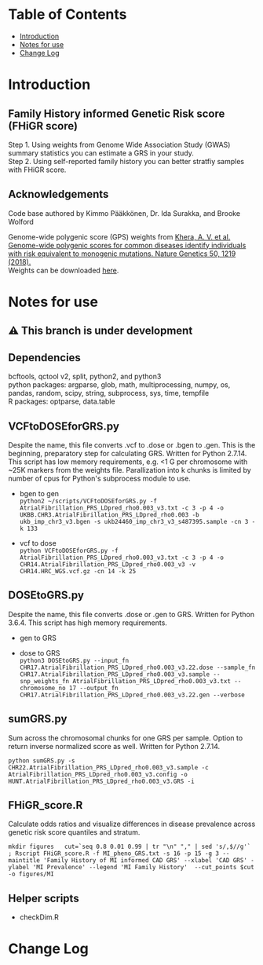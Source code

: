 Table of Contents
=================

   * [Introduction](#introduction)
   * [Notes for use](#notes-for-use)
   * [Change Log](#change-log)


# Introduction

## Family History informed Genetic Risk score (FHiGR score)


Step 1. Using weights from Genome Wide Association Study (GWAS) summary statistics you can estimate a GRS in your study.  
Step 2. Using self-reported family history you can better stratfiy samples with FHiGR score.  

## Acknowledgements
Code base authored by Kimmo Pääkkönen, Dr. Ida Surakka, and Brooke Wolford

Genome-wide polygenic score (GPS) weights from [Khera, A. V. et al. Genome-wide polygenic scores for common diseases identify individuals with risk equivalent to monogenic mutations. Nature Genetics 50, 1219 (2018).](https://doi.org/10.1038/s41588-018-0183-z)   
Weights can be downloaded [here](http://www.broadcvdi.org/informational/data).

# Notes for use

## :warning: This branch is under development

## Dependencies 
bcftools, qctool v2, split, python2, and python3  
python packages: argparse, glob, math, multiprocessing, numpy, os, pandas, random, scipy, string, subprocess, sys, time, tempfile  
R packages: optparse, data.table  

## VCFtoDOSEforGRS.py 
Despite the name, this file converts .vcf to .dose or .bgen to .gen. This is the beginning, preparatory step for calculating GRS.
Written for Python 2.7.14. This script has low memory requirements, e.g. <1 G per chromosome with ~25K markers from the weights file. Parallization into k chunks is limited by number of cpus for Python's subprocess module to use.

* bgen to gen  
`python2 ~/scripts/VCFtoDOSEforGRS.py -f AtrialFibrillation_PRS_LDpred_rho0.003_v3.txt -c 3 -p 4 -o UKBB.CHR3.AtrialFibrillation_PRS_LDpred_rho0.003 -b ukb_imp_chr3_v3.bgen -s ukb24460_imp_chr3_v3_s487395.sample -cn 3 -k 133`

* vcf to dose  
`python VCFtoDOSEforGRS.py -f AtrialFibrillation_PRS_LDpred_rho0.003_v3.txt -c 3 -p 4 -o CHR14.AtrialFibrillation_PRS_LDpred_rho0.003_v3 -v CHR14.HRC_WGS.vcf.gz -cn 14 -k 25`

## DOSEtoGRS.py 
Despite the name, this file converts .dose or .gen to GRS. Written for Python 3.6.4. This script has high memory requirements.

* gen to GRS  

* dose to GRS  
`python3 DOSEtoGRS.py --input_fn CHR17.AtrialFibrillation_PRS_LDpred_rho0.003_v3.22.dose --sample_fn CHR17.AtrialFibrillation_PRS_LDpred_rho0.003_v3.sample --snp_weights_fn AtrialFibrillation_PRS_LDpred_rho0.003_v3.txt --chromosome_no 17 --output_fn CHR17.AtrialFibrillation_PRS_LDpred_rho0.003_v3.22.gen --verbose`

## sumGRS.py 
Sum across the chromosomal chunks for one GRS per sample. Option to return inverse normalized score as well. Written for Python 2.7.14.  

`python sumGRS.py -s CHR22.AtrialFibrillation_PRS_LDpred_rho0.003_v3.sample -c AtrialFibrillation_PRS_LDpred_rho0.003_v3.config -o HUNT.AtrialFibrillation_PRS_LDpred_rho0.003_v3.GRS -i`

## FHiGR_score.R
Calculate odds ratios and visualize differences in disease prevalence across genetic risk score quantiles and stratum.

``
mkdir figures  
cut=`seq 0.8 0.01 0.99 | tr "\n" "," | sed 's/,$//g'` ; Rscript FHiGR_score.R -f MI_pheno_GRS.txt -s 16 -p 15 -g 3 --maintitle 'Family History of MI informed CAD GRS' --xlabel 'CAD GRS' -ylabel 'MI Prevalence' --legend 'MI Family History'  --cut_points $cut -o figures/MI
``

## Helper scripts

* checkDim.R

# Change Log

